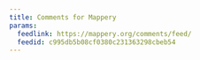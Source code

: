 ```yaml
---
title: Comments for Mappery
params:
  feedlink: https://mappery.org/comments/feed/
  feedid: c995db5b08cf0380c231363298cbeb54
---
```

